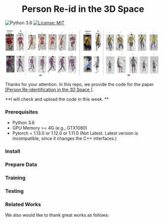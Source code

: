 <h1 align="center"> Person Re-id in the 3D Space</h1>

![Python 3.6](https://img.shields.io/badge/python-3.6-green.svg)
[![License: MIT](https://img.shields.io/badge/License-MIT-green.svg)](https://opensource.org/licenses/MIT)

![](https://github.com/layumi/person-reid-3d/blob/master/imgs/demo-1.jpg)

Thanks for your attention. In this repo, we provide the code for the paper [[Person Re-identification in the 3D Space ]](https://arxiv.org/abs/2006.04569).

**I will check and upload the code in this week. **

### Prerequisites
- Python 3.6
- GPU Memory >= 4G (e.g., GTX1080)
- Pytorch = 1.13.0 or 1.12.0 or 1.11.0 (Not Latest. Latest version is incompatible, since it changes the C++ interfaces.)

### Install

### Prepare Data 

### Training 

### Testing

### Related Works
We also would like to thank great works as follows:
